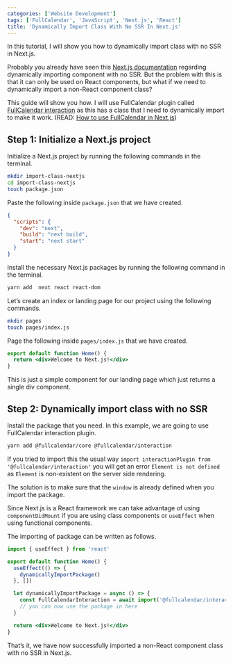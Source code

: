 ```yaml
---
categories: ['Website Development']
tags: ['FullCalendar', 'JavaScript', 'Next.js', 'React']
title: 'Dynamically Import Class With No SSR In Next.js'
---
```

In this tutorial, I will show you how to dynamically import class with no SSR in Next.js.

Probably you already have seen this [Next.js documentation](https://nextjs.org/docs/#with-no-ssr) regarding dynamically importing component with no SSR. But the problem with this is that it can only be used on React components, but what if we need to dynamically import a non-React component class?

This guide will show you how. I will use FullCalendar plugin called [FullCalendar interaction](https://www.npmjs.com/package/@fullcalendar/interaction) as this has a class that I need to dynamically import to make it work. (READ: [How to use FullCalendar in Next.js](/posts/how-to-use-fullcalendar-in-next-js/))

## Step 1: Initialize a Next.js project
Initialize a Next.js project by running the following commands in the terminal.

```sh
mkdir import-class-nextjs
cd import-class-nextjs
touch package.json
```

Paste the following inside `package.json` that we have created.

```json
{
  "scripts": {
    "dev": "next",
    "build": "next build",
    "start": "next start"
  }
}
```

Install the necessary Next.js packages by running the following command in the terminal.

```sh
yarn add  next react react-dom
```

Let’s create an index or landing page for our project using the following commands.

```sh
mkdir pages
touch pages/index.js
```

Page the following inside `pages/index.js` that we have created.

```jsx
export default function Home() {
  return <div>Welcome to Next.js!</div>
}
```

This is just a simple component for our landing page which just returns a single div component.

## Step 2: Dynamically import class with no SSR
Install the package that you need. In this example, we are going to use FullCalendar interaction plugin.

```sh
yarn add @fullcalendar/core @fullcalendar/interaction
```

If you tried to import this the usual way `import interactionPlugin from '@fullcalendar/interaction'` you will get an error `Element is not defined` as `Element` is non-existent on the server side rendering.

The solution is to make sure that the `window` is already defined when you import the package.

Since Next.js is a React framework we can take advantage of using `componentDidMount` if you are using class components or `useEffect` when using functional components.

The importing of package can be written as follows.

```jsx
import { useEffect } from 'react'

export default function Home() {
  useEffect(() => {
    dynamicallyImportPackage()
  }, [])

  let dynamicallyImportPackage = async () => {
    const FullCalendarInteraction = await import('@fullcalendar/interaction')
    // you can now use the package in here
  }

  return <div>Welcome to Next.js!</div>
}
```

That’s it, we have now successfully imported a non-React component class with no SSR in Next.js.
